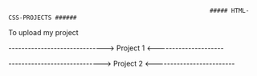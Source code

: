                                                             ##### HTML-CSS-PROJECTS ######
To upload  my project 


------------------------------> Project 1 <---------------------











-----------------------------> Project 2 <-------------------------
